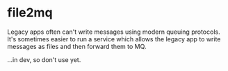 # file2mq
Legacy apps often can't write messages using modern queuing protocols. It's sometimes easier to run a service which allows the legacy app to write messages as files and then forward them to MQ.

...in dev, so don't use yet.
